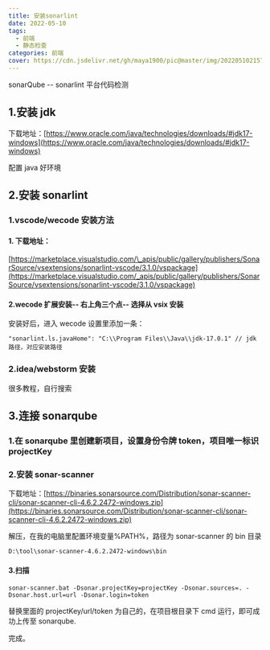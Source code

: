 ```yaml
---
title: 安装sonarlint
date: 2022-05-10
tags:
  - 前端
  - 静态检查
categories: 前端
cover: https://cdn.jsdelivr.net/gh/maya1900/pic@master/img/202205102157218.gif
---
```


sonarQube -- sonarlint 平台代码检测

## 1.安装 jdk

下载地址：[https://www.oracle.com/java/technologies/downloads/#jdk17-windows](https://www.oracle.com/java/technologies/downloads/#jdk17-windows)

配置 java 好环境

## 2.安装 sonarlint

### 1.vscode/wecode 安装方法

#### 1. 下载地址：

[https://marketplace.visualstudio.com/\_apis/public/gallery/publishers/SonarSource/vsextensions/sonarlint-vscode/3.1.0/vspackage](https://marketplace.visualstudio.com/_apis/public/gallery/publishers/SonarSource/vsextensions/sonarlint-vscode/3.1.0/vspackage)

#### 2.wecode 扩展安装-- 右上角三个点-- 选择从 vsix 安装

安装好后，进入 wecode 设置里添加一条：

`"sonarlint.ls.javaHome": "C:\\Program Files\\Java\\jdk-17.0.1" // jdk路径，对应安装路径`

### 2.idea/webstorm 安装

很多教程，自行搜索

## 3.连接 sonarqube

### 1.在 sonarqube 里创建新项目，设置身份令牌 token，项目唯一标识 projectKey

### 2.安装 sonar-scanner

下载地址：[https://binaries.sonarsource.com/Distribution/sonar-scanner-cli/sonar-scanner-cli-4.6.2.2472-windows.zip](https://binaries.sonarsource.com/Distribution/sonar-scanner-cli/sonar-scanner-cli-4.6.2.2472-windows.zip)

解压，在我的电脑里配置环境变量%PATH%，路径为 sonar-scanner 的 bin 目录

`D:\tool\sonar-scanner-4.6.2.2472-windows\bin`

#### 3.扫描

`sonar-scanner.bat -Dsonar.projectKey=projectKey -Dsonar.sources=. -Dsonar.host.url=url -Dsonar.login=token`

替换里面的 projectKey/url/token 为自己的，在项目根目录下 cmd 运行，即可成功上传至 sonarqube.

完成。
